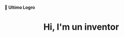 #### 👋 Ultimo Logro 
<!--START_SECTION:activity-->
<!--END_SECTION:activity-->

<h1 align="center">
  Hi, I'm un inventor 
</h1>
